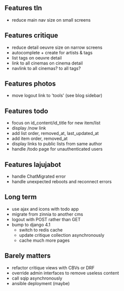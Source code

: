 ## Features tln

- reduce main nav size on small screens


## Features critique

- reduce detail oeuvre size on narrow screens
- autocomplete + create for artists & tags
- list tags on oeuvre detail
- link to all cinemas on cinema detail
- navlink to all cinemas? to all tags?


## Features photos

- move logout link to 'tools' (see blog sidebar)


## Features todo

- focus on id_content/id_title for new item/list
- display /now link
- add list order, removed_at, last_updated_at
- add item order, removed_at
- display links to public lists from same author
- handle /todo page for unauthenticated users


## Features lajujabot

- handle ChatMigrated error
- handle unexpected reboots and reconnect errors


## Long term

- use ajax and icons with todo app
- migrate from zinnia to another cms
- logout with POST rather than GET
- bump to django 4.1
    - switch to redis cache
    - update critique collection asynchronously
    - cache much more pages


## Barely matters

- refactor critique views with CBVs or DRF
- override admin interfaces to remove useless content
- call sqip asynchronously
- ansible deployment (maybe)
